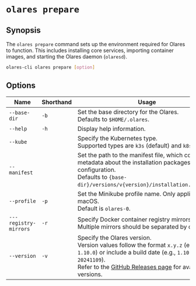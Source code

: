 # `olares prepare`

## Synopsis
The `olares prepare` command sets up the environment required for Olares to function. This includes installing core services, importing container images, and starting the Olares daemon (`olaresd`).
```bash
olares-cli olares prepare [option]
```

## Options

| Name                  | Shorthand | Usage                                                                                                                                                                                                                                                   |
|-----------------------|-----------|---------------------------------------------------------------------------------------------------------------------------------------------------------------------------------------------------------------------------------------------------------|
| `--base-dir`          | `-b`      | Set the base directory for the Olares.<br> Defaults to `$HOME/.olares`.                                                                                                                                                                                 |
| `--help`              | `-h`      | Display help information.                                                                                                                                                                                                                               |
| `--kube`              |           | Specify the Kubernetes type. <br>Supported types are `k3s` (default) and `k8s`.                                                                                                                                                                         |
| `--manifest`          |           | Set the path to the manifest file, which contains metadata about the installation packages and configuration. <br> Defaults to `{base-dir}/versions/v{version}/installation.manifest`.                                                                  |
| `--profile`           | `-p`      | Set the Minikube profile name. Only applicable on macOS. <br> Default is `olares-0`.                                                                                                                                                                    |
| `---registry-mirrors` | `-r`      | Specify Docker container registry mirrors. <br> Multiple mirrors should be separated by commas.                                                                                                                                                         |
| `--version`           | `-v`      | Specify the Olares version. <br>Version values follow the format `x.y.z` (e.g., `1.10.0`) or include a build date (e.g., `1.10.0-20241109`).<br> Refer to the [GitHub Releases page](https://github.com/beclab/Olares/releases) for available versions. |
